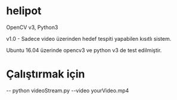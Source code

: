 # helipot
OpenCV v3, Python3

v1.0 - Sadece video üzerinden hedef tespiti yapabilen kısıtlı sistem.

Ubuntu 16.04 üzerinde opencv3 ve python v3 de test edilmiştir.

# Çalıştırmak için

-- python videoStream.py --video yourVideo.mp4
